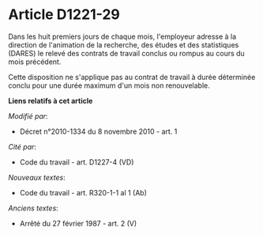 # Article D1221-29

Dans les huit premiers jours de chaque mois, l'employeur adresse à la direction de l'animation de la recherche, des études et
des statistiques (DARES) le relevé des contrats de travail conclus ou rompus au cours du mois précédent.

Cette disposition ne s'applique pas au contrat de travail à durée déterminée conclu pour une durée maximum d'un mois non
renouvelable.

**Liens relatifs à cet article**

_Modifié par_:

  - Décret n°2010-1334 du 8 novembre 2010 - art. 1

_Cité par_:

  - Code du travail - art. D1227-4 (VD)

_Nouveaux textes_:

  - Code du travail - art. R320-1-1 al 1 (Ab)

_Anciens textes_:

  - Arrêté du 27 février 1987 - art. 2 (V)
